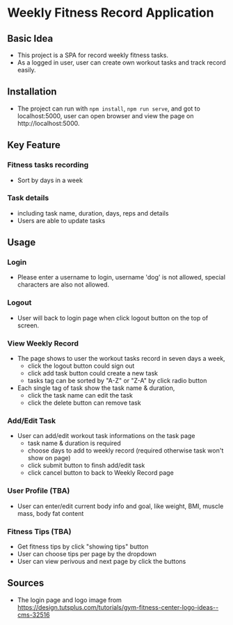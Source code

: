 # Weekly Fitness Record Application

## Basic Idea

* This project is a SPA for record weekly fitness tasks. 
* As a logged in user, user can create own workout tasks and track record easily.


## Installation

* The project can run with `npm install`, `npm run serve`, and got to localhost:5000, user can open browser and view the page on http://localhost:5000.


## Key Feature

### Fitness tasks recording
* Sort by days in a week 

### Task details 
*  including task name, duration, days, reps and details
*  Users are able to update tasks


## Usage

### Login
* Please enter a username to login, username 'dog' is not allowed, special characters are also not allowed.

### Logout 
* User will back to login page when click logout button on the top of screen.

### View Weekly Record
* The page shows to user the workout tasks record in seven days a week,
  - click the logout button could sign out
  - click add task button could create a new task
  - tasks tag can be sorted by "A-Z" or "Z-A" by click radio button
* Each single tag of task show the task name & duration, 
  - click the task name can edit the task
  - click the delete button can remove task

### Add/Edit Task
* User can add/edit workout task informations on the task page
  - task name & duration is required
  - choose days to add to weekly record (required otherwise task won't show on page)
  - click submit button to finsh add/edit task
  - click cancel button to back to Weekly Record page

### User Profile (TBA)
* User can enter/edit current body info and goal, like weight, BMI, muscle mass, body fat content

### Fitness Tips (TBA)
* Get fitness tips by click "showing tips" button
* User can choose tips per page by the dropdown
* User can view perivous and next page by click the buttons


## Sources

* The login page and logo image from https://design.tutsplus.com/tutorials/gym-fitness-center-logo-ideas--cms-32516
